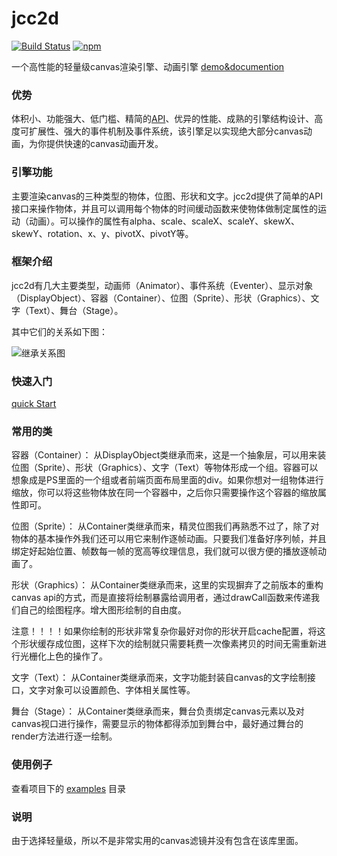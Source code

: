 # jcc2d
[![Build Status](https://img.shields.io/travis/jasonChen1982/jcc2d.svg?style=flat-square)](https://travis-ci.org/jasonChen1982/jcc2d)
[![npm](https://img.shields.io/npm/v/jcc2d.svg?style=flat-square)](https://jasonchen1982.github.io/jcc2d/)

一个高性能的轻量级canvas渲染引擎、动画引擎 [demo&documention](https://jasonchen1982.github.io/jcc2d/)

### 优势 ###
  体积小、功能强大、低门槛、精简的[API](https://jasonchen1982.github.io/jcc2d/docs/)、优异的性能、成熟的引擎结构设计、高度可扩展性、强大的事件机制及事件系统，该引擎足以实现绝大部分canvas动画，为你提供快速的canvas动画开发。 

### 引擎功能 ###

主要渲染canvas的三种类型的物体，位图、形状和文字。jcc2d提供了简单的API接口来操作物体，并且可以调用每个物体的时间缓动函数来使物体做制定属性的运动（动画）。可以操作的属性有alpha、scale、scaleX、scaleY、skewX、skewY、rotation、x、y、pivotX、pivotY等。

### 框架介绍 ###
jcc2d有几大主要类型，动画师（Animator）、事件系统（Eventer）、显示对象（DisplayObject）、容器（Container）、位图（Sprite）、形状（Graphics）、文字（Text）、舞台（Stage）。

其中它们的关系如下图：

![继承关系图](https://jasonchen1982.github.io/jcc2d/images/extend.png)

### 快速入门 ###
[quick Start](http://codepen.io/JasonChen1982/pen/grJzmz?editors=0010)

### 常用的类 ###

容器（Container）：
  从DisplayObject类继承而来，这是一个抽象层，可以用来装位图（Sprite）、形状（Graphics）、文字（Text）等物体形成一个组。容器可以想象成是PS里面的一个组或者前端页面布局里面的div。如果你想对一组物体进行缩放，你可以将这些物体放在同一个容器中，之后你只需要操作这个容器的缩放属性即可。
  
位图（Sprite）：
  从Container类继承而来，精灵位图我们再熟悉不过了，除了对物体的基本操作外我们还可以用它来制作逐帧动画。只要我们准备好序列帧，并且绑定好起始位置、帧数每一帧的宽高等纹理信息，我们就可以很方便的播放逐帧动画了。
  
形状（Graphics）：
  从Container类继承而来，这里的实现摒弃了之前版本的重构canvas api的方式，而是直接将绘制暴露给调用者，通过drawCall函数来传递我们自己的绘图程序。增大图形绘制的自由度。
  
  注意！！！！如果你绘制的形状非常复杂你最好对你的形状开启cache配置，将这个形状缓存成位图，这样下次的绘制就只需要耗费一次像素拷贝的时间无需重新进行光栅化上色的操作了。
  
文字（Text）：
  从Container类继承而来，文字功能封装自canvas的文字绘制接口，文字对象可以设置颜色、字体相关属性等。

舞台（Stage）：
  从Container类继承而来，舞台负责绑定canvas元素以及对canvas视口进行操作，需要显示的物体都得添加到舞台中，最好通过舞台的render方法进行逐一绘制。
  

### 使用例子 ###
  查看项目下的 [examples](https://jasonchen1982.github.io/jcc2d/examples/) 目录


### 说明 ###
由于选择轻量级，所以不是非常实用的canvas滤镜并没有包含在该库里面。
